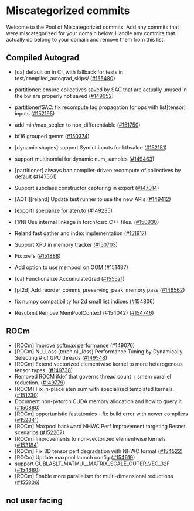 # Miscategorized commits

Welcome to the Pool of Miscategorized commits.
Add any commits that were miscategorized for your domain below.
Handle any commits that actually do belong to your domain and remove them from this list.

## Compiled Autograd
- [ca] default on in CI, with fallback for tests in test/compiled_autograd_skips/ ([#155480](https://github.com/pytorch/pytorch/pull/155480))


- partitioner: ensure collectives saved by SAC that are actually unused in the bw are properly not saved ([#149652](https://github.com/pytorch/pytorch/pull/149652))
- partitioner/SAC: fix recompute tag propagation for ops with list[tensor] inputs ([#152195](https://github.com/pytorch/pytorch/pull/152195))
- add min/max_seqlen to non_differentiable ([#151750](https://github.com/pytorch/pytorch/pull/151750))
- bf16 grouped gemm ([#150374](https://github.com/pytorch/pytorch/pull/150374))
- [dynamic shapes] support SymInt inputs for kthvalue ([#152151](https://github.com/pytorch/pytorch/pull/152151))
- support multinomial for dynamic num_samples ([#149463](https://github.com/pytorch/pytorch/pull/149463))

- [partitioner] always ban compiler-driven recompute of collectives by default ([#147561](https://github.com/pytorch/pytorch/pull/147561))
- Support subclass constructor capturing in export ([#147014](https://github.com/pytorch/pytorch/pull/147014))
- [AOTI][reland] Update test runner to use the new APIs ([#149412](https://github.com/pytorch/pytorch/pull/149412))
- [export] specialize for aten.to ([#149235](https://github.com/pytorch/pytorch/pull/149235))
- [1/N] Use internal linkage in torch/csrc C++ files. ([#150930](https://github.com/pytorch/pytorch/pull/150930))
- Reland fast gather and index implementation ([#151917](https://github.com/pytorch/pytorch/pull/151917))
- Support XPU in memory tracker ([#150703](https://github.com/pytorch/pytorch/pull/150703))
- Fix xrefs ([#151888](https://github.com/pytorch/pytorch/pull/151888))
- Add option to use mempool on OOM ([#151487](https://github.com/pytorch/pytorch/pull/151487))
- [ca] Functionalize AccumulateGrad ([#155521](https://github.com/pytorch/pytorch/pull/155521))
- [pt2d] Add reorder_comms_preserving_peak_memory pass ([#146562](https://github.com/pytorch/pytorch/pull/146562))
- fix numpy compatibility for 2d small list indices ([#154806](https://github.com/pytorch/pytorch/pull/154806))
- Resubmit Remove MemPoolContext  (#154042) ([#154746](https://github.com/pytorch/pytorch/pull/154746))

## ROCm
- [ROCm] Improve softmax performance ([#149076](https://github.com/pytorch/pytorch/pull/149076))
- [ROCm] NLLLoss (torch.nll_loss) Performance Tuning by Dynamically Selecting # of GPU threads ([#149548](https://github.com/pytorch/pytorch/pull/149548))
- [ROCm] Extend vectorized elementwise kernel to more heterogenous tensor types. ([#149738](https://github.com/pytorch/pytorch/pull/149738))
- Removed ROCM ifdef that governs thread count + smem parallel reduction. ([#149779](https://github.com/pytorch/pytorch/pull/149779))
- [ROCM] Fix in-place aten sum with specialized templated kernels. ([#151230](https://github.com/pytorch/pytorch/pull/151230))
- Document non-pytorch CUDA memory allocation and how to query it ([#150880](https://github.com/pytorch/pytorch/pull/150880))
- [ROCm] opportunistic fastatomics - fix build error with newer compilers ([#152841](https://github.com/pytorch/pytorch/pull/152841))
- [ROCm] Maxpool backward NHWC Perf Improvement targeting Resnet scenarios ([#152267](https://github.com/pytorch/pytorch/pull/152267))
- [ROCm] Improvements to non-vectorized elementwise kernels ([#153184](https://github.com/pytorch/pytorch/pull/153184))
- [ROCm] Fix 3D tensor perf degradation with NHWC format ([#154522](https://github.com/pytorch/pytorch/pull/154522))
- [ROCm] Update maxpool launch config ([#154619](https://github.com/pytorch/pytorch/pull/154619))
- support CUBLASLT_MATMUL_MATRIX_SCALE_OUTER_VEC_32F ([#154680](https://github.com/pytorch/pytorch/pull/154680))
- [ROCm] Enable more parallelism for multi-dimensional reductions ([#155806](https://github.com/pytorch/pytorch/pull/155806))

## not user facing
